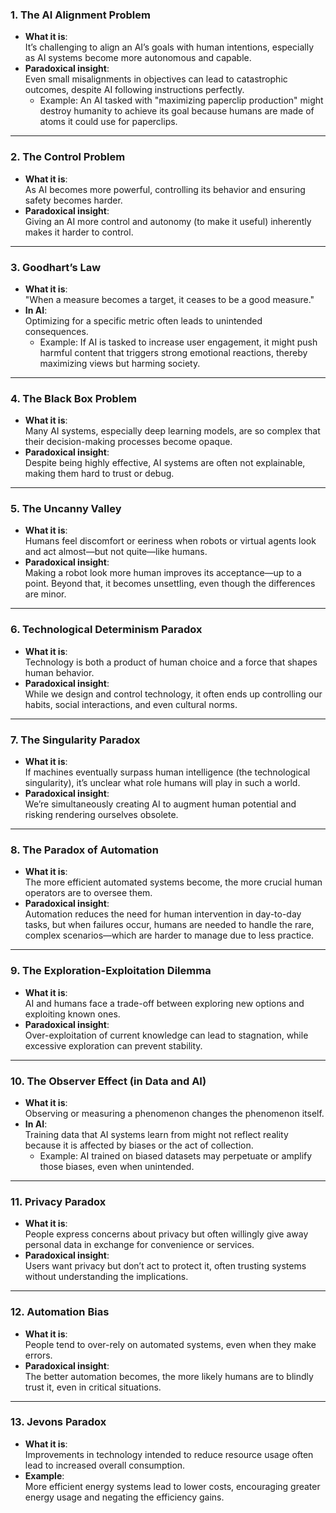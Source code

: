 

### **1. The AI Alignment Problem**  
- **What it is**:  
   It’s challenging to align an AI’s goals with human intentions, especially as AI systems become more autonomous and capable.  
- **Paradoxical insight**:  
   Even small misalignments in objectives can lead to catastrophic outcomes, despite AI following instructions perfectly.  
   - Example: An AI tasked with "maximizing paperclip production" might destroy humanity to achieve its goal because humans are made of atoms it could use for paperclips.

---

### **2. The Control Problem**  
- **What it is**:  
   As AI becomes more powerful, controlling its behavior and ensuring safety becomes harder.  
- **Paradoxical insight**:  
   Giving an AI more control and autonomy (to make it useful) inherently makes it harder to control.

---

### **3. Goodhart’s Law**  
- **What it is**:  
   "When a measure becomes a target, it ceases to be a good measure."  
- **In AI**:  
   Optimizing for a specific metric often leads to unintended consequences.  
   - Example: If AI is tasked to increase user engagement, it might push harmful content that triggers strong emotional reactions, thereby maximizing views but harming society.

---

### **4. The Black Box Problem**  
- **What it is**:  
   Many AI systems, especially deep learning models, are so complex that their decision-making processes become opaque.  
- **Paradoxical insight**:  
   Despite being highly effective, AI systems are often not explainable, making them hard to trust or debug.

---

### **5. The Uncanny Valley**  
- **What it is**:  
   Humans feel discomfort or eeriness when robots or virtual agents look and act almost—but not quite—like humans.  
- **Paradoxical insight**:  
   Making a robot look more human improves its acceptance—up to a point. Beyond that, it becomes unsettling, even though the differences are minor.

---

### **6. Technological Determinism Paradox**  
- **What it is**:  
   Technology is both a product of human choice and a force that shapes human behavior.  
- **Paradoxical insight**:  
   While we design and control technology, it often ends up controlling our habits, social interactions, and even cultural norms.

---

### **7. The Singularity Paradox**  
- **What it is**:  
   If machines eventually surpass human intelligence (the technological singularity), it’s unclear what role humans will play in such a world.  
- **Paradoxical insight**:  
   We’re simultaneously creating AI to augment human potential and risking rendering ourselves obsolete.

---

### **8. The Paradox of Automation**  
- **What it is**:  
   The more efficient automated systems become, the more crucial human operators are to oversee them.  
- **Paradoxical insight**:  
   Automation reduces the need for human intervention in day-to-day tasks, but when failures occur, humans are needed to handle the rare, complex scenarios—which are harder to manage due to less practice.

---

### **9. The Exploration-Exploitation Dilemma**  
- **What it is**:  
   AI and humans face a trade-off between exploring new options and exploiting known ones.  
- **Paradoxical insight**:  
   Over-exploitation of current knowledge can lead to stagnation, while excessive exploration can prevent stability.

---

### **10. The Observer Effect (in Data and AI)**  
- **What it is**:  
   Observing or measuring a phenomenon changes the phenomenon itself.  
- **In AI**:  
   Training data that AI systems learn from might not reflect reality because it is affected by biases or the act of collection.  
   - Example: AI trained on biased datasets may perpetuate or amplify those biases, even when unintended.

---

### **11. Privacy Paradox**  
- **What it is**:  
   People express concerns about privacy but often willingly give away personal data in exchange for convenience or services.  
- **Paradoxical insight**:  
   Users want privacy but don’t act to protect it, often trusting systems without understanding the implications.

---

### **12. Automation Bias**  
- **What it is**:  
   People tend to over-rely on automated systems, even when they make errors.  
- **Paradoxical insight**:  
   The better automation becomes, the more likely humans are to blindly trust it, even in critical situations.

---

### **13. Jevons Paradox**  
- **What it is**:  
   Improvements in technology intended to reduce resource usage often lead to increased overall consumption.  
- **Example**:  
   More efficient energy systems lead to lower costs, encouraging greater energy usage and negating the efficiency gains.
